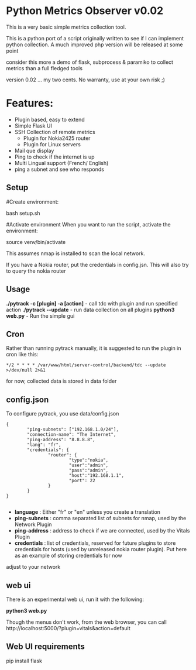 # Python Metrics Observer v0.02

This is a very basic simple metrics collection tool. 

This is a python port of a script originally written to see if I can implement python collection. A much improved php version will be released at some point

consider this more a demo of flask, subprocess & paramiko to collect metrics than a full fledged tools

version 0.02 ... my two cents. No warranty, use at your own risk ;)

# Features:
- Plugin based, easy to extend
- Simple Flask UI
- SSH Collection of remote metrics
   - Plugin for Nokia2425 router
   - Plugin for Linux servers
- Mail que display
- Ping to check if the internet is up
- Multi Lingual support (French/ English)
- ping a subnet and see who responds

## Setup

#Create environment:

bash setup.sh

#Activate environment
When you want to run the script, activate the environment:

source venv/bin/activate

This assumes nmap is installed to scan the local network.

If you have a Nokia router, put the credentials in config.jsn. This will also try to query the nokia router

## Usage

**./pytrack -c [plugin] -a [action]**   - call tdc with plugin and run specified action
**./pytrack --update** - run data collection on all plugins
**python3 web.py** - Run the simple gui

## Cron
Rather than running pytrack manually, it is suggested to run the plugin in cron like this:
```
*/2 * * * * /var/www/html/server-control/backend/tdc --update >/dev/null 2>&1
```

for now, collected data is stored in data folder

## config.json

To configure pytrack, you use data/config.json

```
{
        "ping-subnets": ["192.168.1.0/24"],
        "connection-name": "The Internet",
        "ping-address": "8.8.8.8",
        "lang": "fr",
        "credentials": {
                "router": {
                        "type":"nokia",
                        "user":"admin",
                        "pass":"admin",
                        "host":"192.168.1.1",
                        "port": 22
                }
        }
}


```
- **language** : Either "fr" or "en" unless you create a translation
- **ping-subnets** : comma separated list of subnets for nmap, used by the Network Plugin
- **ping-address** : address to check if we are connected, used by the Vitals Plugin
- **credentials** : list of credentials, reserved for future plugins to store credentials for hosts (used by unreleased nokia router plugin). Put here as an example of storing credentials for now

adjust to your network


## web ui
There is an experimental web ui, run it with the following:

**python3 web.py**

Though the menus don't work, from the web browser, you can call http://localhost:5000/?plugin=vitals&action=default

## Web UI requirements
pip install flask

